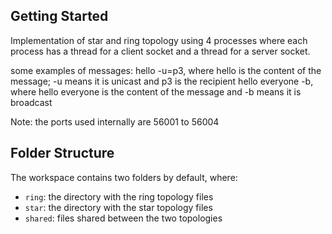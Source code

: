 ## Getting Started

Implementation of star and ring topology using 4 processes where each process has a thread for a client socket and a thread for a server socket.

some examples of messages:
hello -u=p3, where hello is the content of the message; -u means it is unicast and p3 is the recipient
hello everyone -b, where hello everyone is the content of the message and -b means it is broadcast

Note: the ports used internally are 56001 to 56004

## Folder Structure

The workspace contains two folders by default, where:

- `ring`: the directory with the ring topology files
- `star`: the directory with the star topology files
- `shared`: files shared between the two topologies
